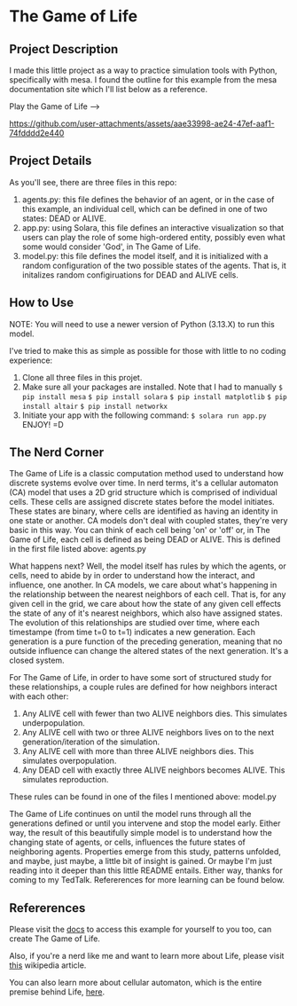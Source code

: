 # The Game of Life #

## Project Description ##
I made this little project as a way to practice simulation tools with Python, specifically with mesa. I found the outline for this example from the mesa documentation site which I'll list below as a reference. 

Play the Game of Life -->

https://github.com/user-attachments/assets/aae33998-ae24-47ef-aaf1-74fdddd2e440


## Project Details ##
As you'll see, there are three files in this repo:
1. agents.py: this file defines the behavior of an agent, or in the case of this example, an individual cell, which can be defined in one of two states: DEAD or ALIVE.
2. app.py: using Solara, this file defines an interactive visualization so that users can play the role of some high-ordered entity, possibly even what some would consider 'God', in The Game of Life. 
3. model.py: this file defines the model itself, and it is initialized with a random configuration of the two possible states of the agents. That is, it initalizes random configiruations for DEAD and ALIVE cells.


## How to Use ##
NOTE: You will need to use a newer version of Python (3.13.X) to run this model.

I've tried to make this as simple as possible for those with little to no coding experience:
1. Clone all three files in this projet.
2. Make sure all your packages are installed. Note that I had to manually 
```` $ pip install mesa ````
```` $ pip install solara ````
```` $ pip install matplotlib ````
```` $ pip install altair ````
```` $ pip install networkx ````
3. Initiate your app with the following command:
```` $ solara run app.py ````
ENJOY! =D

## The Nerd Corner ##
The Game of Life is a classic computation method used to understand how discrete systems evolve over time. In nerd terms, it's a cellular automaton (CA) model that uses a 2D grid structure which is comprised of individual cells. These cells are assigned discrete states before the model initiates. These states are binary, where cells are identified as having an identity in one state or another. CA models don't deal with coupled states, they're very basic in this way. You can think of each cell being 'on' or 'off' or, in The Game of Life, each cell is defined as being DEAD or ALIVE. This is defined in the first file listed above: agents.py

What happens next? Well, the model itself has rules by which the agents, or cells, need to abide by in order to understand how the interact, and influence, one another. In CA models, we care about what's happening in the relationship between the nearest neighbors of each cell. That is, for any given cell in the grid, we care about how the state of any given cell effects the state of any of it's nearest neighbors, which also have assigned states. The evolution of this relationships are studied over time, where each timestampe (from time t=0 to t=1) indicates a new generation. Each generation is a pure function of the preceding generation, meaning that no outside influence can change the altered states of the next generation. It's a closed system. 

For The Game of Life, in order to have some sort of structured study for these relationships, a couple rules are defined for how neighbors interact with each other:

1. Any ALIVE cell with fewer than two ALIVE neighbors dies. This simulates underpopulation.
2. Any ALIVE cell with two or three ALIVE neighbors lives on to the next generation/iteration of the simulation.
3. Any ALIVE cell with more than three ALIVE neighbors dies. This simulates overpopulation.
4. Any DEAD cell with exactly three ALIVE neighbors becomes ALIVE. This simulates reproduction.

These rules can be found in one of the files I mentioned above: model.py

The Game of Life continues on until the model runs through all the generations defined or until you intervene and stop the model early. Either way, the result of this beautifully simple model is to understand how the changing state of agents, or cells, influences the future states of neighboring agents. Properties emerge from this study, patterns unfolded, and maybe, just maybe, a little bit of insight is gained. Or maybe I'm just reading into it deeper than this little README entails. Either way, thanks for coming to my TedTalk. Refererences for more learning can be found below.

## Refererences ##
Please visit the [docs](https://mesa.readthedocs.io/stable/examples/basic/conways_game_of_life.html) to access this example for yourself to you too, can create The Game of Life.

Also, if you're a nerd like me and want to learn more about Life, please visit [this](https://en.wikipedia.org/wiki/Conway%27s_Game_of_Life) wikipedia article.

You can also learn more about cellular automaton, which is the entire premise behind Life, [here](https://en.wikipedia.org/wiki/Cellular_automaton).

